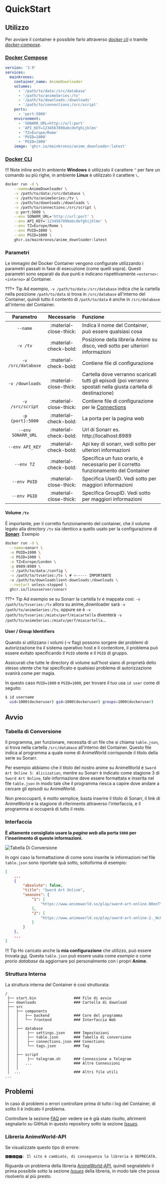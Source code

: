 # QuickStart

## Utilizzo

Per avviare il container è possibile farlo attraverso [_docker cli_](#docker-cli) o tramite [_docker-compose_](#docker-compose).

### [Docker Compose](https://docs.linuxserver.io/general/docker-compose)

```yaml
version: '3.9'
services:
  mainkronos:
    container_name: AnimeDownloader
    volumes:
      - '/path/to/data:/src/database'
      - '/path/to/animeSeries:/tv'
      - '/path/to/downloads:/downloads'
      - '/path/to/connections:/src/script'
    ports:
      - 'port:5000'
    environment:
      - 'SONARR_URL=http://url:port'
      - 'API_KEY=1234567890abcdefghijklmn'
      - 'TZ=Europe/Rome'
      - 'PUID=1000'
      - 'PGID=1000'
    image: 'ghcr.io/mainkronos/anime_downloader:latest'
```


### [Docker CLI](https://docs.docker.com/engine/reference/commandline/cli/)


!!! Note inline end
    In ambiente **Windows** è utilizzato il carattere `^` per fare un comando su più righe, in ambiente **Linux** è utilizzato il carattere `\`.

```bash
docker run -d \
    --name=AnimeDownloader \
    -v /path/to/data:/src/database \
    -v /path/to/animeSeries:/tv \
    -v /path/to/downloads:/downloads \
    -v /path/to/connections:/src/script \
    -p port:5000 \
    --env SONARR_URL='http://url:port' \
    --env API_KEY='1234567890abcdefghijklmn' \
    --env TZ=Europe/Rome \
    --env PUID=1000 \
    --env PGID=1000 \
    ghcr.io/mainkronos/anime_downloader:latest
```

### Parametri

Le immagini del Docker Container vengono configurate utilizzando i parametri passati in fase di esecuzione (come quelli sopra). Questi parametri sono separati da due punti e indicano rispettivamente `<esterno>:<interno>` al Container.

???+ Tip
    Ad esempio, `-v /path/to/data:/src/database` indica che la cartella nella posizione `/path/to/data` si trova in `/src/database` all'interno del Container, quindi tutto il contento di `/path/to/data` è anche in `/src/database` all'interno del Container.

Parametro | Necessario | Funzione
 :---: | :---: | :---
`--name` | :material-close-thick: | Indica il nome del Container, può essere qualsiasi cosa
`-v /tv` | :material-check-bold: | Posizione della libreria Anime su disco, vedi sotto per ulteriori informazioni
`-v /src/database` | :material-check-bold: | Contiene file di configurazione
`-v /downloads` | :material-close-thick: | Cartella dove verranno scaricati tutti gli episodi (poi verranno spostati nella giusta cartella di destinazione)
`-v /src/script` | :material-close-thick: | Contiene file di configurazione per le [Connections](advanced.md#connections)
`-p {port}:5000` | :material-check-bold: | La porta per la pagina web
`--env SONARR_URL` | :material-check-bold: | Url di Sonarr es. http://localhost:8989
`--env API_KEY` | :material-check-bold: | Api key di sonarr, vedi sotto per ulteriori informazioni
`--env TZ` | :material-check-bold: | Specifica un fuso orario, è necessario per il corretto funzionamento del Container
`--env PUID` | :material-close-thick: | Specifica UserID. Vedi sotto per maggiori informazioni
`--env PGID` | :material-close-thick: | Specifica GroupID. Vedi sotto per maggiori informazioni

#### Volume `/tv`
È importante, per il corretto funzionamento del container, che il volume legato alla directory `/tv` sia identico a quello usato per la configurazione di [**Sonarr**](https://docs.linuxserver.io/images/docker-sonarr).
Esempio
```bash title="linuxserver/sonarr" hl_lines="8"
docker run -d \
  --name=sonarr \
  -e PUID=1000 \
  -e PGID=1000 \
  -e TZ=Europe/London \
  -p 8989:8989 \
  -v /path/to/data:/config \
  -v /path/to/tvseries:/tv \ # <----- IMPORTANTE
  -v /path/to/downloadclient-downloads:/downloads \
  --restart unless-stopped \
  ghcr.io/linuxserver/sonarr
```
???+ Tip
    Ad esempio se su Sonarr la cartella tv è mappata così: `-v /path/to/tvseries:/tv` allora su anime_downloader sarà `-v /path/to/animeSeries:/tv`, oppure se è `-v /path/to/tvseries:/miatv/perf/miacartella` diventerà `-v /path/to/animeSeries:/miatv/perf/miacartella`...

#### User / Group Identifiers
Quando si utilizzano i volumi (-v flag) possono sorgere dei problemi di autorizzazione tra il sistema operativo host e il contenitore, il problema può essere evitato specificando il `PUID` utente e il `PGID` di gruppo.

Assicurati che tutte le directory di volume sull'host siano di proprietà dello stesso utente che hai specificato e qualsiasi problema di autorizzazione svanirà come per magia.

In questo caso `PUID=1000` e `PGID=1000`, per trovare il tuo usa `id user` come di seguito:
```bash
$ id username
  uid=1000(dockeruser) gid=1000(dockeruser) groups=1000(dockeruser)
```
## Avvio

### Tabella di Conversione
Il programma, per funzionare, necessita di un file che si chiama `table.json`, si trova nella cartella `/src/database` all'interno del Container. Questo file indica al programma a quale nome di AnimeWorld corrisponde il titolo della serie su Sonarr. 

Per esempio abbiamo che il titolo del nostro anime su AnimeWorld è `Sword Art Online 3: Alicization`, mentre su Sonarr è indicato come stagione 3 di `Sword Art Online`, tale informazione deve essere formattata e inserita nel file `table.json` in modo tale che il programma riesca a capire dove andare a cercare gli episodi su AnimeWorld.

Non preoccuparti, è molto semplice, basta inserire il titolo di Sonarr, il link di AnimeWorld e la stagione di riferimento attraverso l'interfaccia, e il programma si occuperà di tutto il resto.

### Interfaccia

**È altamente consigliato usare la _pagina web_ alla porta `5000` per l'inserimento di queste informazioni.**

![Tabella Di Conversione](../static/img/add_anime.gif)

In ogni caso la formattazione di come sono inserite le informazioni nel file `table.json` sono riportate quà sotto, sottoforma di esempio:
```json
[
    ...
    {   
        "absolute": false,
        "title": "Sword Art Online",
        "seasons": {
            "1": [
                "https://www.animeworld.so/play/sword-art-online.N0onT"
            ],
            "2": [
                "https://www.animeworld.so/play/sword-art-online-2._NcG6"
            ]     
        }
    },
    ...
]
```

!!! Tip
    Ho caricato anche la **mia configurazione** che utilizzo, può essere trovata [qui](/docs/static/examples/json/table.json). Questa `table.json` può essere usata come _esempio_ o come _prorio database_ da aggiornare poi personalmente con i propri **Anime**.

### Struttura Interna

La struttura interna del Container è così strutturata:
```
/
 ├── start.bin                 ### File di avvio
 ├── downloads                 ### Cartella di download
 ├── src
 │   ├── components
 │   │   ├── backend           ### Core del programma
 │   │   └── frontend          ### Interfaccia Web
 │   │
 │   ├── database
 │   │    ├── settings.json    ### Impostazioni
 │   │    ├── table.json       ### Tabella di conversione
 │   │    ├── connections.json ### Conections
 │   │    └── tags.json        ### Tag
 │   │                      
 │   ├── script
 │   │    ├── telegram.sh      ### Connessione a Telegram
 │   │   ...                   ### Altre Connessioni          
 │   │ 
 │  ...                        ### Altri file utili
...  
```

## Problemi
In caso di problemi o errori controllare prima di tutto i log del Container, di solito lì è indicato il problema.

Controllare la sezione [FAQ](faq.md) per vedere se è già stato risolto, altrimenti segnalarlo su GitHub in questo repository sotto la sezione [_Issues_](https://github.com/MainKronos/Sonarr-AnimeDownloader/issues).

### Libreria AnimeWorld-API
Se visualizzate questo tipo di errore:
```
🅰🅻🅴🆁🆃: Il sito è cambiato, di conseguenza la libreria è DEPRECATA.
```
Riguarda un problema della libreria [AnimeWorld-API](https://github.com/MainKronos/AnimeWorld-API), quindi segnalatelo il prima possibile sotto la sezione [_Issues_](https://github.com/MainKronos/AnimeWorld-API/issues) della libreria, in modo tale che possa risolverlo al più presto.
